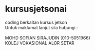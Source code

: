 # kursusjetsonai
coding berkaitan kursus jetson <br>
Untuk maklumat lanjut sila hubungi : <br><br>
MOHD SOFIAN SIRAJUDIN (010-5051966) <br>
KOLEJ VOKASIONAL ALOR SETAR
